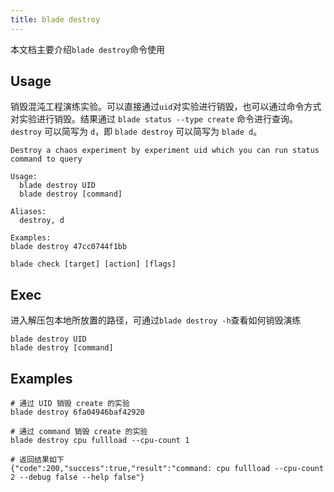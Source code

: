 ```yaml
---
title: blade destroy
---
```


本文档主要介绍`blade destroy`命令使用
## Usage
销毁混沌工程演练实验。可以直接通过`uid`对实验进行销毁，也可以通过命令方式对实验进行销毁。结果通过 `blade status --type create` 命令进行查询。 `destroy` 可以简写为 `d`，即 `blade destroy` 可以简写为 `blade d`。
```
Destroy a chaos experiment by experiment uid which you can run status command to query

Usage:
  blade destroy UID
  blade destroy [command]

Aliases:
  destroy, d

Examples:
blade destroy 47cc0744f1bb

blade check [target] [action] [flags]
```
## Exec
进入解压包本地所放置的路径，可通过`blade destroy -h`查看如何销毁演练
```
blade destroy UID
blade destroy [command]
```
## Examples
```
# 通过 UID 销毁 create 的实验
blade destroy 6fa04946baf42920

# 通过 command 销毁 create 的实验
blade destroy cpu fullload --cpu-count 1

# 返回结果如下
{"code":200,"success":true,"result":"command: cpu fullload --cpu-count 2 --debug false --help false"}
```
